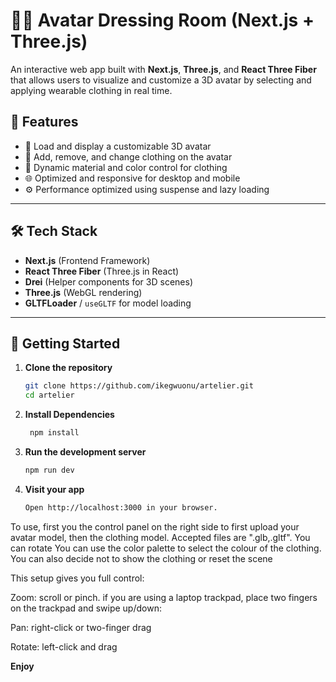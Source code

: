 # 🧍‍♂️ Avatar Dressing Room (Next.js + Three.js)

An interactive web app built with **Next.js**, **Three.js**, and **React Three Fiber** that allows users to visualize and customize a 3D avatar by selecting and applying wearable clothing in real time.

## 🌟 Features

- 👕 Load and display a customizable 3D avatar
- 👗 Add, remove, and change clothing on the avatar
- 🎨 Dynamic material and color control for clothing
- 🌐 Optimized and responsive for desktop and mobile
- ⚙️ Performance optimized using suspense and lazy loading

---

## 🛠 Tech Stack

- **Next.js** (Frontend Framework)
- **React Three Fiber** (Three.js in React)
- **Drei** (Helper components for 3D scenes)
- **Three.js** (WebGL rendering)
- **GLTFLoader** / `useGLTF` for model loading

---

## 🚀 Getting Started

1. **Clone the repository**

   ```bash
   git clone https://github.com/ikegwuonu/artelier.git
   cd artelier
   ```

2. **Install Dependencies**

   ```bash
    npm install
   ```

3. **Run the development server**
   ```bash
   npm run dev
   ```
4. **Visit your app**
   ```bash
   Open http://localhost:3000 in your browser.
   ```

To use, first you the control panel on the right side to first upload your avatar model, then the clothing model. Accepted files are ".glb,.gltf". You can rotate You can use the color palette to select the colour of the clothing. You can also decide not to show the clothing or reset the scene

This setup gives you full control:

Zoom: scroll or pinch. if you are using a laptop trackpad, place two fingers on the trackpad and swipe up/down:

Pan: right-click or two-finger drag

Rotate: left-click and drag

**Enjoy**

